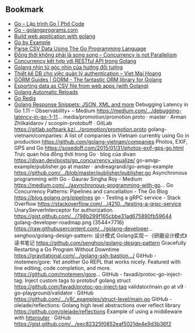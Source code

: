 ## Bookmark
- [Go – Lập trình Go | Phở Code](https://phocode.com/golang/go-lap-trinh-go/)
- [Go - golangprograms.com](http://golangprograms.com)
- [Build web application with golang](https://github.com/astaxie/build-web-application-with-golang)
- [Go by Example](https://gobyexample.com)
- [Parse CSV Data Using The Go Programming Language](https://www.thepolyglotdeveloper.com/2017/03/parse-csv-data-go-programming-language/?fbclid=IwAR2Bz_BrEl-hDVYoejQrZ44CCyVltHcRyRjg6a_e04pRxOhR6H3mcWHVz1U)
- [Đồng thời không phải là song song – Concurrency is not Parallelism](https://text.relipasoft.com/2016/12/dong-thoi-khong-phai-la-song-song-concurrency-is-not-parallelism)
- [Concurrency kết hợp với RESTful API trong Golang](https://codingpearls.com/go-programming/concurrency-ket-hop-voi-restful-api-trong-golang.html)
- [Golang nhìn từ góc nhìn của hướng đối tượng](https://kipalog.com/posts/Golang-nhin-tu-goc-nhin-cua-huong-doi-tuong)
- [Thiết kế DB cho việc quản lý authentication – Viet Mai Hoang](https://medium0.com/@vietmaihoang/thi%E1%BA%BFt-k%E1%BA%BF-db-cho-vi%E1%BB%87c-qu%E1%BA%A3n-l%C3%BD-authentication-f3d1a6b909f6)
- [GORM Guides | GORM - The fantastic ORM library for Golang](https://gorm.io/docs)
- [Exporting data as CSV file from web apps (with Golang)](https://www.jernejsila.com/2015/11/12/exporting-data-as-csv-file-from-web-apps-with-golang/)
- [Golang Automatic Reloads](http://alexedwards.net/blog/golang-automatic-reloads)
- [Go Redis](https://github.com/go-redis/redis)
- [Golang Response Snippets: JSON, XML and more](http://alexedwards.net/blog/golang-response-snippets)
Debugging Latency in Go 1.11 – Observability+ – Medium https://medium.com/.../debugging-latency-in-go-1-11...
media/promotion/promotion.proto · master · Arman Zhilkaidarov / scoopin-protobuff · GitLab https://gitlab.softpark.kz/.../promotion/promotion.proto
golang-vietnam/companies: A list of companies in Vietnam currently using Go in production https://github.com/golang-vietnam/companies
Photos, EXIF, GPS and Go https://sosedoff.com/2015/01/31/photos-exif-gps-go.html
Trực quan hóa đồng thời trong Go · blog của divan https://divan.dev/posts/go_concurrency_visualize/
go-amqp-example/publisher.go at master · andreagrandi/go-amqp-example https://github.com/.../blob/master/publisher/publisher.go
Asynchronous programming with Go - Gaurav Singha Roy - Medium https://medium.com/.../asynchronous-programming-with-go...
Go Concurrency Patterns: Pipelines and cancellation - The Go Blog https://blog.golang.org/pipelines
go - Testing a gRPC service - Stack Overflow https://stackoverflow.com/.../4210.../testing-a-grpc-service
UnaryServerInterceptor for authorization. https://gist.github.com/.../798b299f165cbbe31ad675890fb59644
golang-developer-roadmap.png (3544×7716) https://raw.githubusercontent.com/.../golang-developer...
senghoo/golang-design-pattern: 设计模式 Golang实现－《研磨设计模式》读书笔记 https://github.com/senghoo/golang-design-pattern
Gracefully Restarting a Go Program Without Downtime https://gravitational.com/.../golang-ssh-bastion.../
GitHub - motemen/gore: Yet another Go REPL that works nicely. Featured with line editing, code completion, and more. https://github.com/motemen/gore...
GitHub - favadi/protoc-go-inject-tag: Inject custom tags to protobuf golang struct https://github.com/favadi/protoc-go-inject-tag
validator/main.go at v9 · go-playground/validator · GitHub https://github.com/.../v9/_examples/struct-level/main.go
GitHub - oleiade/reflections: Golang high level abstractions over reflect library https://github.com/oleiade/reflections
Example of using a middleware with [httprouter](https://github.com/julienschmidt/httprouter) · GitHub https://gist.github.com/.../eec82325f0852eaf5021de4e9d3b36f2
